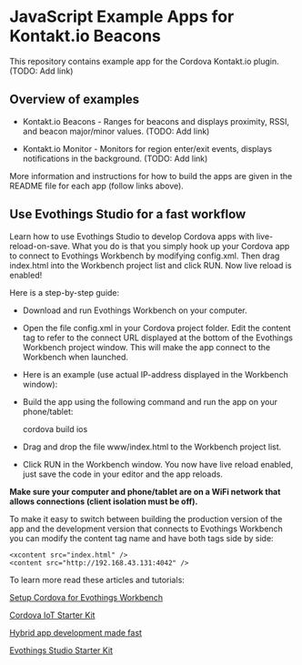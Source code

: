 # JavaScript Example Apps for Kontakt.io Beacons

This repository contains example app for the Cordova Kontakt.io plugin. (TODO: Add link)

## Overview of examples

* Kontakt.io Beacons - Ranges for beacons and displays proximity, RSSI, and beacon major/minor values. (TODO: Add link)

* Kontakt.io Monitor - Monitors for region enter/exit events, displays notifications in the background. (TODO: Add link)

More information and instructions for how to build the apps are given in the README file for each app (follow links above).

## Use Evothings Studio for a fast workflow

Learn how to use Evothings Studio to develop Cordova apps with live-reload-on-save. What you do is that you simply hook up your Cordova app to connect to Evothings Workbench by modifying config.xml. Then drag index.html into the Workbench project list and click RUN. Now live reload is enabled!

Here is a step-by-step guide:

* Download and run Evothings Workbench on your computer.

* Open the file config.xml in your Cordova project folder. Edit the content tag to refer to the connect URL displayed at the bottom of the Evothings Workbench project window. This will make the app connect to the Workbench when launched.

* Here is an example (use actual IP-address displayed in the Workbench window):

    <content src="http://192.168.43.131:4042" />

* Build the app using the following command and run the app on your phone/tablet:

    cordova build ios

* Drag and drop the file www/index.html to the Workbench project list.

* Click RUN in the Workbench window. You now have live reload
enabled, just save the code in your editor and the app reloads.

**Make sure your computer and phone/tablet are on a WiFi network
that allows connections (client isolation must be off).**

To make it easy to switch between building the production version of the app and the development version that connects to Evothings Workbench you can modify the content tag name and have both tags side by side:

    <xcontent src="index.html" />
    <content src="http://192.168.43.131:4042" />

To learn more read these articles and tutorials:

[Setup Cordova for Evothings Workbench](http://evothings.com/doc/build/cordova-guide.html)

[Cordova IoT Starter Kit](http://evothings.com/cordova-starter-kit/)

[Hybrid app development made fast](http://evothings.com/hybrid-app-development-made-fast/)

[Evothings Studio Starter Kit](http://evothings.com/evothings-studio-starter-kit/)
